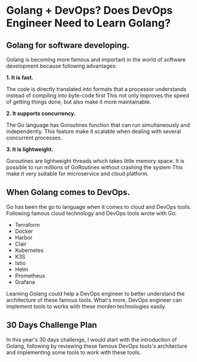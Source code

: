 Golang + DevOps? Does DevOps Engineer Need to Learn Golang?
===========================================

Golang for software developing.
---------------------------

Golang is becoming more famous and important in the world of software development
because following advantages:

**1. It is fast.**

The code is directly translated into formats that a processor understands instead of compiling into byte-code first
This not only improves the speed of getting things done, but also make it more maintainable.


**2. It supports concurrency.**

The Go language has Goroutines function that can run simultaneously and independently. This feature make it scalable when dealing with several concurrent processes.

**3. It is lightweight.**

Goroutines are lightweight threads which takes little memory space. It is possible to run millions of GoRoutines without crashing the system
This make it very suitable for microservice and cloud platform.


When Golang comes to DevOps.
----------------------

Go has been the go to language when it comes to cloud and DevOps tools.
Following famous cloud technology and DevOps tools wrote with Go:

- Terraform
- Docker
- Harbor
- Clair
- Kubernetes
- K3S
- Istio
- Helm
- Prometheus
- Grafana

Learning Golang could help a DevOps engineer to better understand the architecture of these famous tools. What's more, DevOps engineer can implement tools to works with these morden technologies easily.



30 Days Challenge Plan
-----------------------------

In this year's 30 days challenge, I would start with the introduction of Golang, following by reviewing these famous DevOps tools's architecture and implementing some tools to work with these tools.




